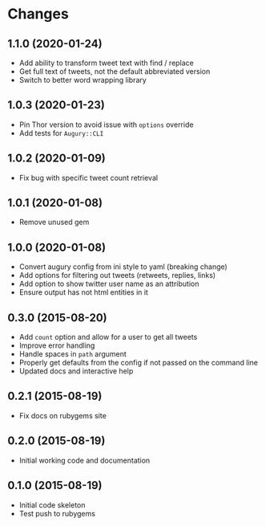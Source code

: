# Changes

## 1.1.0 (2020-01-24)

- Add ability to transform tweet text with find / replace
- Get full text of tweets, not the default abbreviated version
- Switch to better word wrapping library

## 1.0.3 (2020-01-23)

- Pin Thor version to avoid issue with `options` override
- Add tests for `Augury::CLI`

## 1.0.2 (2020-01-09)

- Fix bug with specific tweet count retrieval

## 1.0.1 (2020-01-08)

- Remove unused gem

## 1.0.0 (2020-01-08)

- Convert augury config from ini style to yaml (breaking change)
- Add options for filtering out tweets (retweets, replies, links)
- Add option to show twitter user name as an attribution
- Ensure output has not html entities in it

## 0.3.0 (2015-08-20)

- Add `count` option and allow for a user to get all tweets
- Improve error handling
- Handle spaces in `path` argument
- Properly get defaults from the config if not passed on the command line
- Updated docs and interactive help

## 0.2.1 (2015-08-19)

- Fix docs on rubygems site

## 0.2.0 (2015-08-19)

- Initial working code and documentation

## 0.1.0 (2015-08-19)

- Initial code skeleton
- Test push to rubygems
